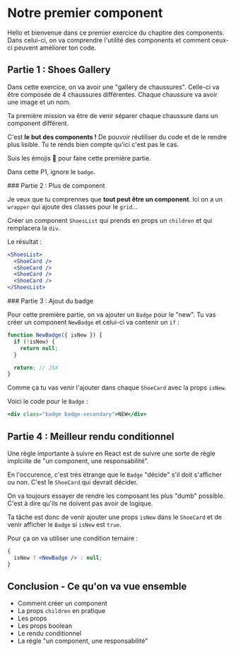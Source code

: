 # Notre premier component

Hello et bienvenue dans ce premier exercice du chaptire des components. Dans celui-ci, on va comprendre l'utilité des components et comment ceux-ci peuvent améliorer ton code.

## Partie 1 : Shoes Gallery

Dans cette exercice, on va avoir une "gallery de chaussures". Celle-ci va être composée de 4 chaussures différentes. Chaque chaussure va avoir une image et un nom.

Ta première mission va être de venir séparer chaque chaussure dans un component différent.

C'est **le but des components !** De pouvoir réutiliser du code et de le rendre plus lisible. Tu te rends bien compte qu'ici c'est pas le cas.

Suis les émojis 🦁 pour faire cette première partie.

Dans cette P1, ignore le `badge`.

### Partie 2 : Plus de component

Je veux que tu comprennes que **tout peut être un component**. Ici on a un `wrapper` qui ajoute des classes pour le `grid`...

Créer un component `ShoesList` qui prends en props un `children` et qui remplacera la `div`.

Le résultat :

```jsx
<ShoesList>
  <ShoeCard />
  <ShoeCard />
  <ShoeCard />
  <ShoeCard />
</ShoesList>
```

### Partie 3 : Ajout du badge

Pour cette première partie, on va ajouter un `Badge` pour le "new". Tu vas créer un component `NewBadge` et celui-ci va contenir un `if` :

```jsx
function NewBadge({ isNew }) {
  if (!isNew) {
    return null;
  }

  return; // JSX
}
```

Comme ça tu vas venir l'ajouter dans chaque `ShoeCard` avec la props `isNew`.

Voici le code pour le `Badge` :

```jsx
<div class="badge badge-secondary">NEW</div>
```

## Partie 4 : Meilleur rendu conditionnel

Une règle importante à suivre en React est de suivre une sorte de règle implciite de "un component, une responsabilité".

En l'occurence, c'est très étrange que le `Badge` "décide" s'il doit s'afficher ou non. C'est le `ShoeCard` qui devrait décider.

On va toujours essayer de rendre les composant les plus "dumb" possible. C'est à dire qu'ils ne doivent pas avoir de logique.

Ta tâche est donc de venir ajouter une props `isNew` dans le `ShoeCard` et de venir afficher le `Badge` si `isNew` est `true`.

Pour ça on va utiliser une condition ternaire :

```jsx
{
  isNew ? <NewBadge /> : null;
}
```

## Conclusion - Ce qu'on va vue ensemble

- Comment créer un component
- La props `children` en pratique
- Les props
- Les props boolean
- Le rendu conditionnel
- La règle "un component, une responsabilité"
